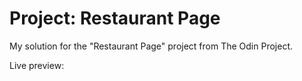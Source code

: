 # Project: Restaurant Page
My solution for the "Restaurant Page" project from The Odin Project.

Live preview:
